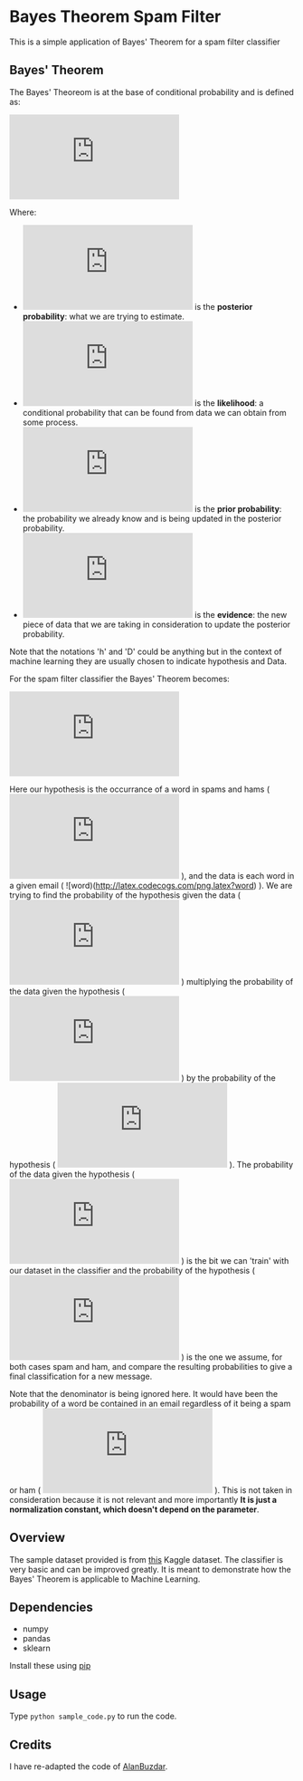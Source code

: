 # Bayes Theorem Spam Filter
This is a simple application of Bayes' Theorem for a spam filter classifier

## Bayes' Theorem

The Bayes' Theoreom is at the base of conditional probability and is defined as:

![BayesTheoremFormula](http://latex.codecogs.com/png.latex?%5Ctextbf%7BP%7D%28h%7CD%29%5Cfrac%7B%5Ctextbf%7BP%7D%28D%7Ch%29*%5Ctextbf%7BP%7D%28h%29%7D%7B%5Ctextbf%7BP%7D%28D%29%7D)

Where:
* ![PosteriorProbability](http://latex.codecogs.com/png.latex?%5Ctextbf%7BP%7D%28h%7CD%29) is the **posterior probability**: what we are trying to estimate.
* ![Likelihood](http://latex.codecogs.com/png.latex?%5Ctextbf%7BP%7D%28D%7Ch%29) is the **likelihood**: a conditional probability that can be found from data we can obtain from some process.
* ![PriorProbability](http://latex.codecogs.com/png.latex?%5Ctextbf%7BP%7D%28h%29) is the **prior probability**: the probability we already know and is being updated in the posterior probability.
* ![Evidence](http://latex.codecogs.com/png.latex?%5Ctextbf%7BP%7D%28H%29) is the **evidence**: the new piece of data that we are taking in consideration to update the posterior probability.

 Note that the notations 'h' and 'D' could be anything but in the context of machine learning they are usually chosen to indicate hypothesis and Data.
 
 For the spam filter classifier the Bayes' Theorem becomes:
 
 ![FormulaForClassifier](http://latex.codecogs.com/png.latex?%5Ctextbf%7BP%7D%28isSpam%7Cword%29%20%3D%20%5Ctextbf%7BP%7D%28word%7CisSpam%29*%5Ctextbf%7BP%7D%28isSpam%29)
 
 Here our hypothesis is the occurrance of a word in spams and hams ( ![isSpam](http://latex.codecogs.com/png.latex?isSpam) ), and the data is each word in a given email ( ![word)(http://latex.codecogs.com/png.latex?word) ).
 We are trying to find the probability of the hypothesis given the data ( ![hgd](http://latex.codecogs.com/png.latex?%5Ctextbf%7BP%7D%28isSpam%7Cword%29) ) multiplying the probability of the data given the hypothesis ( ![dgh](http://latex.codecogs.com/png.latex?%5Ctextbf%7BP%7D%28word%7CisSpam%29) ) by the probability of the hypothesis ( ![h](http://latex.codecogs.com/png.latex?%5Ctextbf%7BP%7D%28isSpam%29) ).
 The probability of the data given the hypothesis ( ![dgh](http://latex.codecogs.com/png.latex?%5Ctextbf%7BP%7D%28word%7CisSpam%29) ) is the bit we can 'train' with our dataset in the classifier and the probability of the hypothesis ( ![h](http://latex.codecogs.com/png.latex?%5Ctextbf%7BP%7D%28isSpam%29) ) is the one we assume, for both cases spam and ham, and compare the resulting probabilities to give a final classification for a new message.
 
 Note that the denominator is being ignored here. It would have been the probability of a word be contained in an email regardless of it being a spam or ham ( ![evidence](http://latex.codecogs.com/png.latex?%5Ctextbf%7BP%7D%28word%29) ).  This is not taken in consideration because it is not relevant and more importantly **It is just a normalization constant, which doesn't depend on the parameter**.


## Overview

The sample dataset provided is from [this](https://www.kaggle.com/uciml/sms-spam-collection-dataset) Kaggle dataset.
The classifier is very basic and can be improved greatly. It is meant to demonstrate how the Bayes' Theorem is applicable to Machine Learning.

## Dependencies

* numpy
* pandas
* sklearn

Install these using [pip](https://pip.pypa.io/en/stable/)

## Usage

Type `python sample_code.py` to run the code.


## Credits

I have re-adapted the code of [AlanBuzdar](https://github.com/alanbuzdar).
